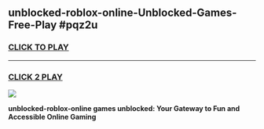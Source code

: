 
## unblocked-roblox-online-Unblocked-Games-Free-Play #pqz2u
<h3>
<a href="https://us.freeplayer.one?title=unblocked-roblox-online&ref=9M">CLICK TO PLAY</a></h3>
<hr>

<h3>
<a href="https://us.freeplayer.one?title=unblocked-roblox-online&ref=9M">CLICK 2 PLAY</a>
  
</h3>

<a href="https://us.freeplayer.one?title=unblocked-roblox-online&ref=9M"><img src="https://clearcache.store/games.png"></a>


**unblocked-roblox-online games unblocked: Your Gateway to Fun and Accessible Online Gaming**
